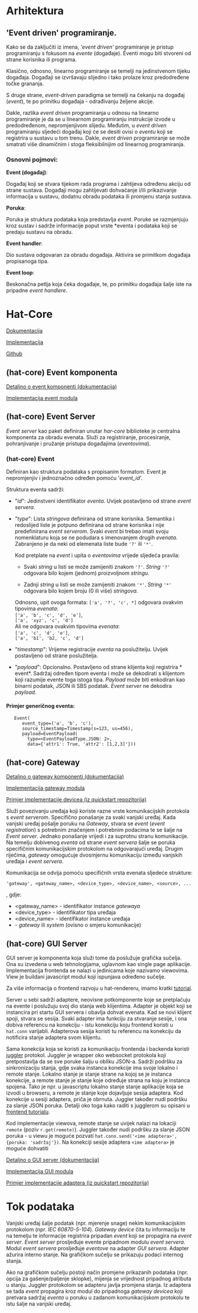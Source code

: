 # Arhitektura

## 'Event driven' programiranje.

Kako se da zaključiti iz imena, *'event driven'* programiranje je pristup
programiranju s fokusom na *evente* (događaje). Eventi mogu biti stvoreni od
strane korisnika ili programa.

Klasično, odnosno, linearno programiranje se temelji na jedinstvenom tijeku
događaja. Događaji se izvršavaju slijedno i tako prolaze kroz predodređene
točke grananja.

S druge strane, *event-driven* paradigma se temelji na čekanju na događaj
(*event*), te po primitku događaja - odrađivanju željene akcije.

Dakle, razlika *event driven* programiranja u odnosu na linearno programiranje
je da se u linearnom programiranju instrukcije izvode u predodređenom,
nepromjenjivom slijedu. Međutim, u *event driven* programiranju sljedeći
događaj koji će se desiti  ovisi o *eventu* koji se registrira u sustavu u tom
trenu.  Dakle, *event driven* programiranje se može smatrati više dinamičnim
i stoga fleksibilnijim od linearnog programiranja.

### Osnovni pojmovi:

**Event (događaj)**:

Događaj koji se stvara tijekom rada programa i zahtijeva određenu akciju od
strane sustava. Događaji mogu zahtijevati dohvaćanje i/ili prikazivanje
informacija u sustavu, dodatnu obradu podataka ili promjenu stanja sustava.

**Poruka**:

Poruka je struktura podataka koja predstavlja *event*. Poruke se razmjenjuju
kroz sustav i sadrže informacije poput vrste *eventa i podataka koji se
predaju sustavu na obradu.

**Event handler**:

Dio sustava odgovaran za obradu događaja. Aktivira se primitkom događaja
propisanoga tipa.

**Event loop**:

Beskonačna petlja koja čeka događaje, te, po primitku događaja šalje iste na
pripadne *event handlere*.

# Hat-Core

[Dokumentacija](https://core.hat-open.com/)  

[Implementacija](https://core.hat-open.com/docs/)  

[Github](https://github.com/hat-open/hat-core)

## (hat-core) Event komponenta

[Detaljno o event komponenti (dokumentacija)](https://core.hat-open.com/docs/components/event/index.html)

[Implementacija event modula](https://core.hat-open.com/docs/pyhat/hat/event/index.html)

## (hat-core) Event Server

*Event server* kao paket definiran unutar *har-core* biblioteke je centralna
komponenta za obradu evenata. Služi za registriranje, procesiranje,
pohranjivanje i pružanje pristupa događajima (*eventovima*).

### (hat-core) Event

Definiran kao struktura podataka s propisanim formatom. Event je nepromjenjiv
i jednoznačno određen pomoću '*event_id*'.

Struktura eventa sadrži:

- "*id*": Jedinstveni identifikator *eventa*. Uvijek postavljeno od strane
  *event servera*.

- "*type*": Lista *stringova* definirana od strane korisnika. Semantika i
  redoslijed liste je potpuno definirana od strane korisnika i nije
  predefinirana *event serverom*. Svaki *event* bi trebao imati svoju
  nomenklaturu koja se ne podudara s imenovanjem drugih *evenata*. Zabranjeno
  je da neki od elemenata liste bude `'?'` ili `'*'`.

  Kod pretplate na *event* i upita o *eventovima* vrijede sljedeća pravila:

    - Svaki *string* u listi se može zamijeniti znakom `'?'`. *String* `'?'`
      odgovara bilo kojem (jednom) proizvoljnom *stringu*.

    - Zadnji *string* u listi se može zamijeniti znakom `'*'`. *String* `'*'`
      odgovara bilo kojem broju (0 ili više) *stringova*.

  Odnosno, upit ovoga formata: `['a', '?', 'c', *]`
  odgovara ovakvim tipovima *evenata*:  
  `['a', 'b', 'c', 'd', 'e']`,  
  `['a', 'xyz', 'c', 'd']`  
  Ali ne odgovara ovakvim tipovima *evenata*:  
  `['a', 'c', 'd', 'e']`,  
  `['a', 'b1', 'b2, 'c', 'd']`

- "*timestamp*": Vrijeme registracije *eventa* na poslužitelju. Uvijek
  postavljeno od strane poslužitelja.

- "*payload*": Opcionalno. Postavljeno od strane klijenta koji registrira *
  event*. Sadržaj određen tipom eventa i može se dekodirati s klijentom koji
  razumije evente toga istoga tipa. *Payload* može biti enkodiran kao binarni
  podatak, JSON ili SBS podatak. *Event server* ne dekodira *payload*.

#### Primjer generičnog eventa:

```
   Event(
      event_type=('a', 'b', 'c'),
      source_timestamp=Timestamp(s=123, us=456),
      payload=EventPayload(
        type=<EventPayloadType.JSON: 2>,
        data={'attr1': True, 'attr2': [1,2,3]'}))

```

## (hat-core) Gateway

[Detaljno o gateway komponenti (dokumentacija)](https://core.hat-open.com/docs/components/gateway/index.html)

[Implementacija gateway modula](https://core.hat-open.com/docs/pyhat/hat/gateway/index.html)

[Primjer implementacije devicea (iz quickstart repozitorija)](https://github.com/ket-praksa/hat-quickstart/blob/master/src_py/project/devices/example.py)

Služi povezivanju uređaja koji koriste razne vrste komunikacijskih protokola s
*event serverom*. Specifično ponašanje za svaki vanjski uređaj. Kada vanjski
uređaj pošalje poruku na *Gateway*, stvara se *event* (*event registration*) s
potrebnim značenjem i potrebnim podacima te se šalje na *Event server*. Jednako
ponašanje vrijedi i za suprotnu stranu komunikacije. Na temelju dobivenog
*eventa* od strane *event servera* šalje se poruka specifičnim komunikacijskim
protokolom na odgovarajući uređaj. Drugim riječima, *gateway* omogućuje
dvosmjernu komunikaciju između vanjskih uređaja i *event servera*.

Komunikacija se odvija pomoću specifičnih vrsta evenata sljedeće strukture:

`'gateway', <gateway_name>, <device_type>, <device_name>, <source>, ...`

, gdje:

- <gateway_name> - identifikator instance *gatewaya*
- <device_type> - identifikator tipa uređaja
- <device_name> - identifikator instance uređaja
- <source> - *gateway* ili *system* (ovisno o smjeru komunikacije)

## (hat-core) GUI Server

GUI server je komponenta koja služi tome da poslužuje grafička sučelja. Ona su
izvedena u web tehnologijama, uglavnom kao single page aplikacije.
Implementacija frontenda se nalazi u jedinicama koje nazivamo viewovima. View
je buildani javascript modul koji ispunjava određeno sučelje.


Za više informacija o frontend razvoju u hat-rendereru, imamo kratki
[tutorial](frontend).

Server u sebi sadrži adaptere, neovisne potkomponente koje se pretplaćuju na
evente i poslužuju svoj dio stanja web klijentima. Adapter je objekt koji se
instancira pri startu GUI servera i obavlja dohvat evenata. Kad se novi klijent
spoji, stvara se sesija. Svaki adapter ima funkciju za stvaranje sesije, i ona
dobiva referencu na konekciju - istu konekciju koju frontend koristi u
`hat.conn` varijabli. Adapterova sesija koristi tu referencu na konekciju da
notificira stanje adaptera svom klijentu.

Sama konekcija koja se koristi za komunikaciju frontenda i backenda koristi
[juggler](https://core.hat-open.com/docs/libraries/juggler/index.html)
protokol. Juggler je wrapper oko websocket protokola koji pretpostavlja da se
sve poruke šalju u obliku JSON-a. Sadrži podršku za sinkronizaciju stanja, gdje
svaka instanca konekcije ima svoje lokalno i remote stanje. Lokalno stanje je
stanje strane na kojoj se je instanca konekcije, a remote stanje je stanje koje
određuje strana na koju je instanca spojena. Tako je npr. u javascriptu lokalno
stanje stanje aplikacije koja se izvodi u browseru, a remote je stanje koje
dojavljuje sesija adaptera. Kod konekcije u sesiji adaptera, priča je obrnuta.
Juggler također nudi podršku za slanje JSON poruka. Detalji oko toga kako
raditi s jugglerom su opisani u [frontend tutorialu](frontend).

Kod implementacije viewova, remote stanje se uvijek nalazi na lokaciji `remote`
(poziv `r.get(remote)`). Juggler također nudi podršku za slanje JSON poruka - u
viewu je moguće pozvati `hat.conn.send('<ime adaptera>', {poruka: 'sadržaj'})`.
Na konekciji sesije adaptera `<ime adaptera>` je moguće dohvatiti 

[Detaljno o GUI server (dokumentacija)](https://core.hat-open.com/docs/components/gui/index.html)  

[Implementacija GUI modula](https://core.hat-open.com/docs/pyhat/hat/gui/index.html)  

[Primjer implementacije adaptera (iz quickstart repozitorija)](https://github.com/ket-praksa/hat-quickstart/blob/master/src_py/project/adapters/example.py)

# Tok podataka

Vanjski uređaj šalje podatak (npr. mjerenje snage) nekim komunikacijskim
protokolom (npr. *IEC 60870-5-104*). *Gateway device* čita tu informaciju te na
temelju te informacije registrira pripadan *event* koji se propagira na *event
server*. *Event server* prosljeđuje evente pripadnom modulu *event servera*.
Modul *event servera* prosljeđuje *eventove* na adapter *GUI servera*. Adapter
ažurira interno stanje. Na grafičkom sučelju se prikazuju podaci internog
stanja.

Ako na grafičkom sučelju postoji način promjene prikazanih podataka (npr.
opcija za gašenje/paljenje sklopke), mijenja se vrijednost pripadnog atributa u
stanju. Juggler protokolom se adapteru javlja promjena stanja. Iz adaptera se
tada *event* propagira kroz modul do pripadnoga *gateway devicea* koji pretvara
sadržaj *eventa* u poruku u zadanom komunikacijskom protokolu te istu šalje na
vanjski uređaj.
